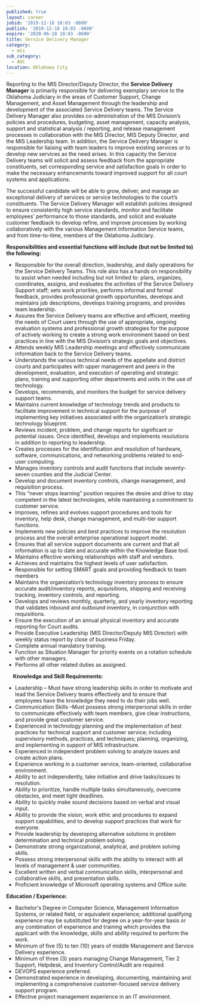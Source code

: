 ```yaml
---
published: true
layout: career
jobid: '2019-12-18 10:03 -0600'
publish: '2019-12-18 10:03 -0600'
expire: '2020-06-18 10:03 -0600'
title: Service Delivery Manager
category:
  - mis
sub_category:
  - AOC
location: Oklahoma City
---
```

Reporting to the MIS Director/Deputy Director, the **Service Delivery Manager** is primarily responsible for delivering exemplary service to the Oklahoma Judiciary in the areas of Customer Support, Change Management, and Asset Management through the leadership and development of the associated Service Delivery teams.  The Service Delivery Manager also provides co-administration of the MIS Division’s policies and procedures, budgeting, asset management, capacity analysis, support and statistical analysis / reporting, and release management processes in collaboration with the MIS Director, MIS Deputy Director, and the MIS Leadership team.  In addition, the Service Delivery Manager is responsible for liaising with team leaders to improve existing services or to develop new services as the need arises.  In this capacity the Service Delivery teams will solicit and assess feedback from the appropriate constituents, set corresponding service and satisfaction goals in order to make the necessary enhancements toward improved support for all court systems and applications.  

The successful candidate will be able to grow, deliver, and manage an exceptional delivery of services or service technologies to the court’s constituents. The Service Delivery Manager will establish policies designed to ensure consistently high service standards, monitor and facilitate employees’ performance to those standards, and solicit and evaluate customer feedback to develop refine, and improve processes by working collaboratively with the various Management Information Service teams, and from time-to-time, members of the Oklahoma Judiciary.

**Responsibilities and essential functions will include (but not be limited to) the following:**  

- Responsible for the overall direction, leadership, and daily operations for the Service Delivery Teams. This role also has a hands on responsibility to assist when needed including but not limited to:  plans, organizes, coordinates, assigns, and evaluates the activities of the Service Delivery Support staff; sets work priorities, performs informal and formal feedback, provides professional growth opportunities, develops and maintains job descriptions, develops training programs, and provides team leadership.
- Assures the Service Delivery teams are effective and efficient, meeting the needs of Court users through the use of appropriate, ongoing evaluation systems and professional growth strategies for the purpose of actively working to create a strong work environment based on best practices in line with the MIS Division’s strategic goals and objectives.
- Attends weekly MIS Leadership meetings and effectively communicate information back to the Service Delivery teams. 
- Understands the various technical needs of the appellate and district courts and participates with upper management and peers in the development, evaluation, and execution of operating and strategic plans, training and supporting other departments and units in the use of technology.
- Develops, recommends, and monitors the budget for service delivery support teams.
- Maintains current knowledge of technology trends and products to facilitate improvement in technical support for the purpose of implementing key initiatives associated with the organization’s strategic technology blueprint.
- Reviews incident, problem, and change reports for significant or potential issues. Once identified, develops and implements resolutions in addition to reporting to leadership.  
- Creates processes for the identification and resolution of hardware, software, communications, and networking problems related to end-user computing.
- Manages inventory controls and audit functions that include seventy-seven counties and the Judicial Center.
- Develop and document inventory controls, change management, and requisition process.
- This “never stops learning” position requires the desire and drive to stay competent in the latest technologies, while maintaining a commitment to customer service.
- Improves, refines and evolves support procedures and tools for inventory, help desk, change management, and multi-tier support functions.
- Implements new policies and best practices to improve the resolution process and the overall enterprise operational support model.
- Ensures that all service support documents are current and that all information is up to date and accurate within the Knowledge Base tool.
- Maintains effective working relationships with staff and vendors.
- Achieves and maintains the highest levels of user satisfaction.
- Responsible for setting SMART goals and providing feedback to team members
- Maintains the organization’s technology inventory process to ensure accurate audit/inventory reports, acquisitions, shipping and receiving tracking, inventory controls, and reporting.
- Develops and reviews monthly, quarterly, and yearly inventory reporting that validates inbound and outbound inventory, in conjunction with requisitions.
- Ensure the execution of an annual physical inventory and accurate reporting for Court audits.
- Provide Executive Leadership (MIS Director/Deputy MIS Director) with weekly status report by close of business Friday.
- Complete annual mandatory training.
- Function as Situation Manager for priority events on a rotation schedule with other managers.
- Performs all other related duties as assigned. 

 
**Knowledge and Skill Requirements:**  

- Leadership – Must have strong leadership skills in order to motivate and lead the Service Delivery teams effectively and to ensure that employees have the knowledge they need to do their jobs well.
- Communication Skills –Must possess strong interpersonal skills in order to communicate effectively with team members, give clear instructions, and provide great customer service.
- Experienced in technology planning and the implementation of best practices for technical support and customer service; including supervisory methods, practices, and techniques; planning, organizing, and implementing in support of MIS infrastructure. 
- Experienced in independent problem solving to analyze issues and create action plans.
- Experience working in a customer service, team-oriented, collaborative environment.
- Ability to act independently, take initiative and drive tasks/issues to resolution.
- Ability to prioritize, handle multiple tasks simultaneously, overcome obstacles, and meet tight deadlines.
- Ability to quickly make sound decisions based on verbal and visual input.
- Ability to provide the vision, work ethic and procedures to expand support capabilities, and to develop support practices that work for everyone. 
- Provide leadership by developing alternative solutions in problem determination and technical problem solving.
- Demonstrate strong organizational, analytical, and problem solving skills. 
- Possess strong interpersonal skills with the ability to interact with all levels of management & user communities. 
- Excellent written and verbal communication skills, interpersonal and collaborative skills, and presentation skills.
- Proficient knowledge of Microsoft operating systems and Office suite.


**Education / Experience:**  

- Bachelor's Degree in Computer Science, Management Information Systems, or related field, or equivalent experience; additional qualifying experience may be substituted for degree on a year-for-year basis or any combination of experience and training which provides the applicant with the knowledge, skills and ability required to perform the work.
- Minimum of five (5) to ten (10) years of middle Management and Service Delivery experience.  
- Minimum of three (3) years managing Change Management, Tier 2 Support, Helpdesk, and Inventory Control/Audit are required.
- DEVOPS experience preferred. 
- Demonstrated experience in developing, documenting, maintaining and implementing a comprehensive customer-focused service delivery support program.
- Effective project management experience in an IT environment.
